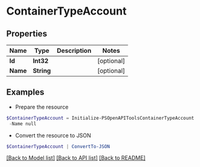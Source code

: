 # ContainerTypeAccount
## Properties

Name | Type | Description | Notes
------------ | ------------- | ------------- | -------------
**Id** | **Int32** |  | [optional] 
**Name** | **String** |  | [optional] 

## Examples

- Prepare the resource
```powershell
$ContainerTypeAccount = Initialize-PSOpenAPIToolsContainerTypeAccount  -Id null `
 -Name null
```

- Convert the resource to JSON
```powershell
$ContainerTypeAccount | ConvertTo-JSON
```

[[Back to Model list]](../README.md#documentation-for-models) [[Back to API list]](../README.md#documentation-for-api-endpoints) [[Back to README]](../README.md)

